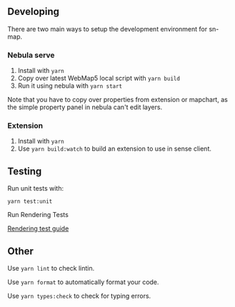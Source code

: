## Developing

There are two main ways to setup the development environment for sn-map.

### Nebula serve

1. Install with `yarn`
1. Copy over latest WebMap5 local script with `yarn build`
1. Run it using nebula with `yarn start`

Note that you have to copy over properties from extension or mapchart, as the simple property panel in nebula can't edit layers.

### Extension

1. Install with `yarn`
1. Use `yarn build:watch` to build an extension to use in sense client.

## Testing

Run unit tests with:

`yarn test:unit`

Run Rendering Tests

[Rendering test guide](../test/rendering/README.md)

## Other

Use `yarn lint` to check lintin.

Use `yarn format` to automatically format your code.

Use `yarn types:check` to check for typing errors.
